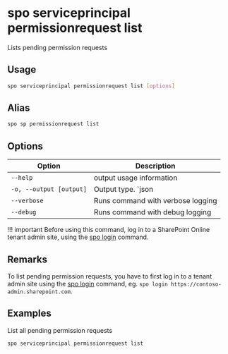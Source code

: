 # spo serviceprincipal permissionrequest list

Lists pending permission requests

## Usage

```sh
spo serviceprincipal permissionrequest list [options]
```

## Alias

```sh
spo sp permissionrequest list
```

## Options

Option|Description
------|-----------
`--help`|output usage information
`-o, --output [output]`|Output type. `json|text`. Default `text`
`--verbose`|Runs command with verbose logging
`--debug`|Runs command with debug logging

!!! important
    Before using this command, log in to a SharePoint Online tenant admin site, using the [spo login](../login.md) command.

## Remarks

To list pending permission requests, you have to first log in to a tenant admin site using the [spo login](../login.md) command, eg. `spo login https://contoso-admin.sharepoint.com`.

## Examples

List all pending permission requests

```sh
spo serviceprincipal permissionrequest list
```
